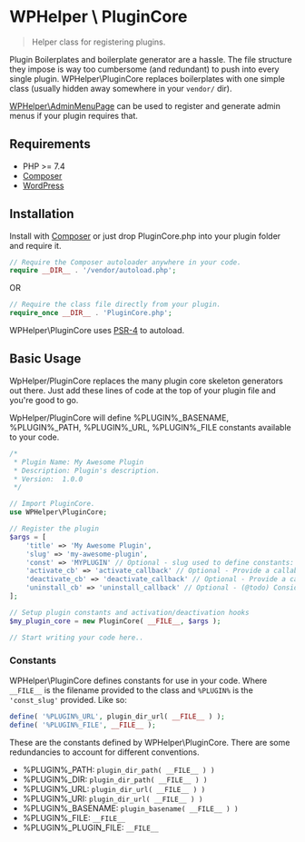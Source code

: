 # WPHelper \ PluginCore

> Helper class for registering plugins.

Plugin Boilerplates and boilerplate generator are a hassle. The file structure they impose is way too cumbersome (and redundant) to push into every single plugin. WPHelper\PluginCore replaces boilerplates with one simple class (usually hidden away somewhere in your ``vendor/`` dir).  

[WPHelper\AdminMenuPage](https://github.com/abuyoyo/AdminMenuPage) can be used to register and generate admin menus if your plugin requires that.

## Requirements
* PHP >= 7.4
* [Composer](https://getcomposer.org/)
* [WordPress](https://wordpress.org)

## Installation

Install with [Composer](https://getcomposer.org/) or just drop PluginCore.php into your plugin folder and require it.

```PHP
// Require the Composer autoloader anywhere in your code.
require __DIR__ . '/vendor/autoload.php';

```

OR

```PHP
// Require the class file directly from your plugin.
require_once __DIR__ . 'PluginCore.php';

```


WPHelper\PluginCore uses [PSR-4](https://www.php-fig.org/psr/psr-4/) to autoload.

## Basic Usage

WpHelper/PluginCore replaces the many plugin core skeleton generators out there. Just add these lines of code at the top of your plugin file and you're good to go.

WpHelper/PluginCore will define %PLUGIN%_BASENAME, %PLUGIN%_PATH, %PLUGIN%_URL, %PLUGIN%_FILE constants available to your code.

```PHP
/*
 * Plugin Name: My Awesome Plugin
 * Description: Plugin's description.
 * Version:  1.0.0
 */

// Import PluginCore.
use WPHelper\PluginCore;

// Register the plugin
$args = [
    'title' => 'My Awesome Plugin',
    'slug' => 'my-awesome-plugin',
    'const' => 'MYPLUGIN' // Optional - slug used to define constants: MYPLUGIN_DIR, MYPLUGIN_URL etc. (if not provided will use 'slug' in ALLCAPS)
    'activate_cb' => 'activate_callback' // Optional - Provide a callable function to run on activation
    'deactivate_cb' => 'deactivate_callback' // Optional - Provide a callable function to run on deactivation
    'uninstall_cb' => 'uninstall_callback' // Optional - (@todo) Consider using uninstall.php and not this plugin. This plugin can run in the global scope and cause problems
];

// Setup plugin constants and activation/deactivation hooks
$my_plugin_core = new PluginCore( __FILE__, $args );

// Start writing your code here..
```

### Constants

WPHelper\PluginCore defines constants for use in your code. Where ``__FILE__`` is the filename provided to the class and ``%PLUGIN%`` is the  ``'const_slug'`` provided.
Like so:

```PHP
define( '%PLUGIN%_URL', plugin_dir_url( __FILE__ ) );
define( '%PLUGIN%_FILE', __FILE__ );
```

These are the constants defined by WPHelper\PluginCore. There are some redundancies to account for different conventions.

* %PLUGIN%_PATH: ``plugin_dir_path( __FILE__ ) )``
* %PLUGIN%_DIR: ``plugin_dir_path( __FILE__ ) )``
* %PLUGIN%_URL:  ``plugin_dir_url( __FILE__ ) )``
* %PLUGIN%_URI:  ``plugin_dir_url( __FILE__ ) )``
* %PLUGIN%_BASENAME: ``plugin_basename( __FILE__ ) )``
* %PLUGIN%_FILE: ``__FILE__``
* %PLUGIN%_PLUGIN_FILE: ``__FILE__``
